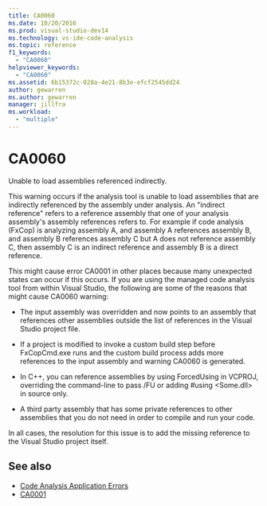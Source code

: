 ```yaml
---
title: CA0060
ms.date: 10/20/2016
ms.prod: visual-studio-dev14
ms.technology: vs-ide-code-analysis
ms.topic: reference
f1_keywords:
  - "CA0060"
helpviewer_keywords:
  - "CA0060"
ms.assetid: 6b15372c-028a-4e21-8b3e-efcf2545dd24
author: gewarren
ms.author: gewarren
manager: jillfra
ms.workload:
  - "multiple"
---
```

# CA0060

Unable to load assemblies referenced indirectly.

This warning occurs if the analysis tool is unable to load assemblies that are indirectly referenced by the assembly under analysis. An "indirect reference" refers to a reference assembly that one of your analysis assembly's assembly references refers to. For example if code analysis (FxCop) is analyzing assembly A, and assembly A references assembly B, and assembly B references assembly C but A does not reference assembly C, then assembly C is an indirect reference and assembly B is a direct reference.

This might cause error CA0001 in other places because many unexpected states can occur if this occurs. If you are using the managed code analysis tool from within Visual Studio, the following are some of the reasons that might cause CA0060 warning:

- The input assembly was overridden and now points to an assembly that references other assemblies outside the list of references in the Visual Studio project file.

- If a project is modified to invoke a custom build step before FxCopCmd.exe runs and the custom build process adds more references to the input assembly and warning CA0060 is generated.

- In C++, you can reference assemblies by using ForcedUsing in VCPROJ, overriding the command-line to pass /FU or adding #using \<Some.dll> in source only.

- A third party assembly that has some private references to other assemblies that you do not need in order to compile and run your code.

In all cases, the resolution for this issue is to add the missing reference to the Visual Studio project itself.

## See also

- [Code Analysis Application Errors](../code-quality/code-analysis-application-errors.md)
- [CA0001](ca0001.md)